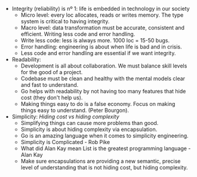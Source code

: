- Integrity (reliability) is nº 1: life is embedded in technology in our society
  - Micro level: every loc allocates, reads or writes memory. The type system is critical to having integrity.
  - Macro level: data transformation must be accurate, consistent and efficient. Writing less code and error handling.
  - Write less code: less is always more. 1000 loc = 15-50 bugs.
  - Error handling: engineering is about when life is bad and in crisis.
  - Less code and error handling are essential if we want integrity.
- Readability:
  - Development is all about collaboration. We must balance skill levels for the good of a project.
  - Codebase must be clean and healthy with the mental models clear and fast to understand.
  - Go helps with readability by not having too many features that hide cost (they don't help us).
  - Making things easy to do is a false economy. Focus on making things easy to understand. (Peter Bourgon).
- Simplicity: *Hiding cost vs hiding complexity*
  - Simplifying things can cause more problems than good.
  - Simplicity is about hiding complexity via encapsulation.
  - Go is an amazing language when it comes to simplicity engineering.
  - Simplicity is Complicated - Rob Pike
  - What did Alan Kay mean List is the greatest programming language - Alan Kay
  - Make sure encapsulations are providing a new semantic, precise level of understanding that is not hiding cost, but hiding complexity.